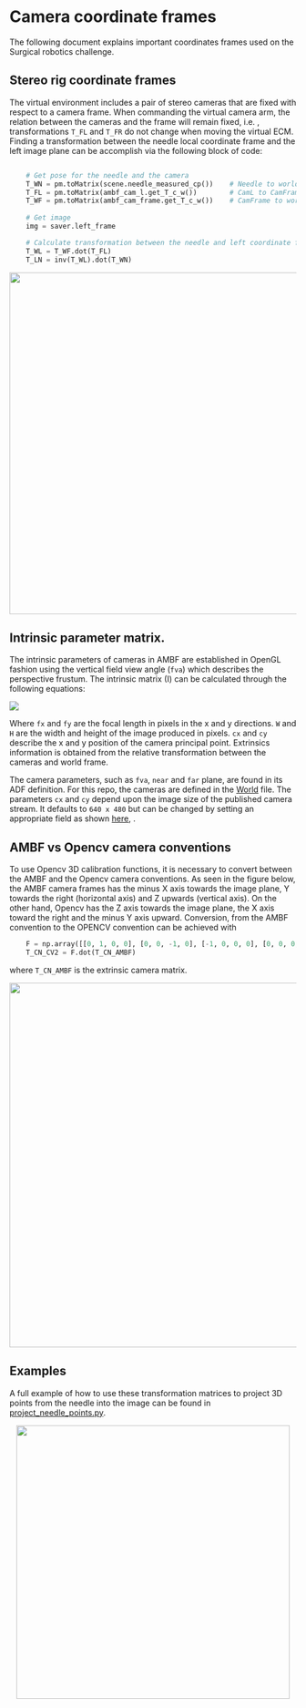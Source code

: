# Camera coordinate frames

The following document explains important coordinates frames used on the Surgical robotics challenge.

## Stereo rig coordinate frames

The virtual environment includes a pair of stereo cameras that are fixed with respect to a camera frame. When commanding the virtual camera arm, the relation between the cameras and the frame will remain fixed, i.e. , transformations `T_FL` and `T_FR` do not change when moving the virtual ECM.  Finding a transformation between the needle local coordinate frame and the left image plane can be accomplish via the following block of code:

```python

  	# Get pose for the needle and the camera
    T_WN = pm.toMatrix(scene.needle_measured_cp())    # Needle to world
    T_FL = pm.toMatrix(ambf_cam_l.get_T_c_w())        # CamL to CamFrame
    T_WF = pm.toMatrix(ambf_cam_frame.get_T_c_w())    # CamFrame to world
    
    # Get image
    img = saver.left_frame

   	# Calculate transformation between the needle and left coordinate frames
    T_WL = T_WF.dot(T_FL)
    T_LN = inv(T_WL).dot(T_WN)
```

<p align="center">
<img src="./media/camera_frames.png" width="600" />
</p>


## Intrinsic parameter matrix.

The intrinsic parameters of cameras in AMBF are established in OpenGL fashion using the vertical field view angle (`fva`) which describes the perspective frustum. The intrinsic matrix (I) can be calculated through the following equations: 

<img src="./media/intrinsic_camera_matrix.png" />

Where `fx` and `fy` are the focal length in pixels in the x and y directions. `W` and `H` are the width and height of the image produced in pixels. `cx` and `cy` describe the x and y position of the camera principal point. Extrinsics information is obtained from the relative transformation between the cameras and world frame. 


The camera parameters, such as `fva`, `near` and `far` plane, are found in its ADF definition. For this repo, the cameras are defined in the [World](./../ADF/world/world_stereo.yaml) file. The parameters `cx` and `cy` depend upon the image size of the published camera stream. It defaults to `640 x 480` but can be changed by setting an appropriate field as shown [here](https://github.com/surgical-robotics-ai/surgical_robotics_challenge/blob/master/ADF/world/world_stereo.yaml#L57), .

## AMBF vs Opencv camera conventions 

To use Opencv 3D calibration functions, it is necessary to convert between the AMBF and the Opencv camera conventions. As seen in the figure below, the AMBF camera frames has the minus X axis towards the image plane, Y towards the right (horizontal axis) and Z upwards (vertical axis). On the other hand, Opencv has the Z axis towards the image plane, the X axis toward the right and the minus Y axis upward. Conversion, from the AMBF convention to the OPENCV convention can be achieved with

````python
    F = np.array([[0, 1, 0, 0], [0, 0, -1, 0], [-1, 0, 0, 0], [0, 0, 0, 1]])
    T_CN_CV2 = F.dot(T_CN_AMBF)
````
where `T_CN_AMBF` is the extrinsic camera matrix.


<p align=center>
<img src="./media/camera_convention.png" width="640"/>
</p>

## Examples

A full example of how to use these transformation matrices to project 3D points from the needle into the image can be found in [project_needle_points.py](./../scripts/surgical_robotics_challenge/examples/project_needle_pts.py). 

<p align=center>
<img src="./media/project_img_pts.png" width="480"  />
</p>
